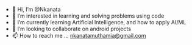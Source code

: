 - 👋 Hi, I’m @Nkanata
- 👀 I’m interested in learning and solving problems using code
- 🌱 I’m currently learning Artificial Intelligence, and how to apply AI/ML
- 💞️ I’m looking to collaborate on android projects 
- 📫 How to reach me ... nkanatamuthamia@gmail.com

<!---
Nkanata/Nkanata is a ✨ special ✨ repository because its `README.md` (this file) appears on your GitHub profile.
You can click the Preview link to take a look at your changes.
--->
